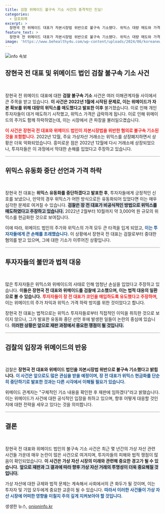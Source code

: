 ```yaml
---
title: 검찰 위메이드 불구속 기소 사건의 충격적인 진실!
categories:
  - 암호화폐
excerpt: >
  장현국 전 위메이드 대표가 자본시장법 위반으로 불구속 기소됐다. 위믹스 대량 매도와 가격 급락에 연루된 이 사건은 투자자들에게 큰 피해를 줬다. 과연 그의 운명은?
feature_text: >
  장현국 전 위메이드 대표가 자본시장법 위반으로 불구속 기소됐다. 위믹스 대량 매도와 가격 급락에 연루된 이 사건은 투자자들에게 큰 피해를 줬다. 과연 그의 운명은?
image: 'https://www.behealthy4u.com/wp-content/uploads/2024/06/koreanews.jpg'
---
```


<p><img src="https://www.behealthy4u.com/wp-content/uploads/2024/06/koreanews.jpg" alt="info 속보" /></p>

<h2 data-ke-size="size26">장현국 전 대표 및 위메이드 법인 검찰 불구속 기소 사건</h2>

<p data-ke-size="size16">&nbsp;</p>

<p>장현국 전 위메이드 대표에 대한 <strong>검찰 불구속 기소</strong> 사건은 여러 이해관계자들 사이에서 큰 주목을 받고 있습니다. <strong>이 사건은 2022년 1월에 시작된 문제로, 이는 위메이드가 자본 확보를 위해 대량의 위믹스를 매도했다고 발표한 이후</strong> 불거졌습니다. 이로 인해 개인 투자자들이 대거 매도하기 시작했고, 위믹스 가격은 급락하게 됩니다. 이로 인해 위메이드의 주가도 함께 하락하였는데, 이는 시장에서 큰 파장을 불러일으켰습니다.</p>

<p><b><span style="color: #ee2323;">이 사건은 장현국 전 대표와 위메이드 법인이 자본시장법을 위반한 혐의로 불구속 기소된 것을 포함합니다.</span></b> 2022년 12월, 주요 가상자산 거래소는 위믹스를 상장폐지하면서 상황은 더욱 악화되었습니다. 흥미로운 점은 2022년 12월에 다시 거래소에 상장되었으나, 투자자들은 이 과정에서 막대한 손해를 입었다고 주장하고 있습니다.</p>

<hr style="height: 2px; border: none; background-color: #cccccc;"/>

<h2 data-ke-size="size26">위믹스 유동화 중단 선언과 가격 하락</h2>

<p data-ke-size="size16">&nbsp;</p>

<p>장현국 전 대표는 <strong>위믹스 유동화를 중단하겠다고 발표한 후</strong>, 투자자들에게 긍정적인 신호를 보냈으나, 만약의 경우 위믹스가 어떤 방식으로든 유동화되어 있었다면 이는 매우 심각한 문제로 여겨질 수 있습니다. <b><span style="background-color: #21538527;">검찰은 장 전 대표가 비공식적인 방법으로 위믹스를 매도하였다고 주장하고 있습니다.</span></b> 2022년 2월부터 10월까지 약 3,000억 원 규모의 위믹스를 현금화한 것으로 보여집니다. </p>

<p>이에 따라, 위메이드 법인의 주가와 위믹스의 가격 모두 큰 타격을 입게 되었고, <b><span style="color: #1a5490;">이는 투자자들에게 큰 손해를 초래했습니다.</span></b> 이 상황에서 장현국 전 대표는 검찰로부터 중대한 혐의를 받고 있으며, 그에 대한 기소가 이루어진 상황입니다.</p>

<hr style="height: 2px; border: none; background-color: #cccccc;"/>

<h2 data-ke-size="size26">투자자들의 불만과 법적 대응</h2>

<p data-ke-size="size16">&nbsp;</p>

<p>많은 투자자들은 위믹스와 위메이드의 사태로 인해 엄청난 손실을 입었다고 주장하고 있습니다. <strong>이들은 장현국 전 대표와 위메이드를 검찰에 고소했으며, 이는 법적 대응의 일환으로 볼 수 있습니다.</strong> <b><span style="color: #ee2323;">투자자들이 장 전 대표가 코인을 매입하도록 유도했다고 주장하며</span></b>, 이는 위메이드의 주가 차익과 위믹스 가격 하락 방지를 위한 것이었다고 합니다.</p>

<p>장현국 전 대표는 법적으로는 위믹스 투자자들로부터 직접적인 이익을 취득한 것으로 보이지 않으나, 그가 발표한 유동화 중단 선언 후에 발생한 일들이 논란의 중심에 있습니다. <b><span style="background-color: #21538527;">이러한 상황은 앞으로 재판 과정에서 중요한 쟁점이 될 것입니다.</span></b></p>

<hr style="height: 2px; border: none; background-color: #cccccc;"/>

<h2 data-ke-size="size26">검찰의 입장과 위메이드의 반응</h2>

<p data-ke-size="size16">&nbsp;</p>

<p>검찰은 <strong>장현국 전 대표와 위메이드 법인을 자본시장법 위반으로 불구속 기소했다고 밝힙니다.</strong> <b><span style="color: #1a5490;">이 사건은 앞으로도 많은 관심을 받을 예정이며, 장 전 대표가 위믹스 현금화를 단순히 중단하기로 발표한 것과는 다른 시각에서 이해될 필요가 있습니다.</span></b> </p>

<p>위메이드 관계자는 "구체적인 기소 내용을 확인한 후 재판에 임하겠다"라고 밝혔습니다. 이는 위메이드가 사건에 대한 공식적인 입장을 취하고 있으며, 향후 어떻게 대응할 것인지에 대한 전략을 세우고 있다는 것을 의미합니다.</p>

<hr style="height: 2px; border: none; background-color: #cccccc;"/>

<h2 data-ke-size="size26">결론</h2>

<p data-ke-size="size16">&nbsp;</p>

<p>장현국 전 대표와 위메이드 법인의 불구속 기소 사건은 최근 몇 년간의 가상 자산 관련 사건들 가운데 매우 논란이 많은 사건으로 여겨지며, 투자자들의 피해와 법적 쟁점이 많음이 확인되었습니다. <strong>이 사건은 가상 자산 시장의 미래와 관련해 중요한 경고가 될 수 있습니다.</strong> <b><span style="background-color: #21538527;">앞으로 재판과 그 결과에 따라 향후 가상 자산 거래의 투명성이 더욱 중요해질 것입니다.</span></b> </p>

<p>가상 자산에 대한 규제와 법적 문제는 계속해서 사회에서의 큰 화두가 될 것이며, 이는 투자자 및 기업 모두에게 중요한 교훈이 될 수 있습니다. <b><span style="color: #1a5490;">따라서 이러한 사건들이 가상 자산 시장에 어떠한 영향을 미칠지 주의 깊게 지켜보아야 할 것입니다.</span></b></p>
생생한 뉴스, <a href="https://onioninfo.kr" rel="dofollow">onioninfo.kr</a>


